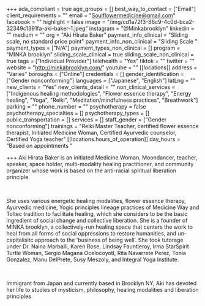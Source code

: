 +++
ada_compliant = true
age_groups = []
best_way_to_contact = ["Email"]
client_requirements = ""
email = "Soulflowermedicine@gmail.com"
facebook = ""
highlight = false
image = "/img/cd1a72f3-86c9-4c0d-bca2-32349c1391fa-aki-baker-1.jpeg"
instagram = "@Minkabrooklyn"
linkedin = ""
medium = ""
org = "Aki Hirata Baker"
payment_info_clinical = "Sliding scale, no standard price point"
payment_info_non_clinical = "Sliding Scale "
payment_types = ["N/A"]
payment_types_non_clinical = []
program = "MINKA brooklyn"
sliding_scale_clinical = true
sliding_scale_non_clinical = true
tags = ["Individual Provider"]
telehealth = "Yes"
tiktok = ""
twitter = ""
website = "http://minkabrooklyn.com/"
youtube = ""
[[locations]]
address = "Varies"
boroughs = ["Online"]
credentials = []
gender_identification = ["Gender nonconforming"]
languages = ["Japanese", "English"]
latLng = ""
new_clients = "Yes"
new_clients_detail = ""
non_clinical_services = ["Indigenous healing methodologies", "Flower essence therapy", "Energy healing", "Yoga", "Reiki", "Meditation/mindfulness practices", "Breathwork"]
parking = ""
phone_number = ""
psychotherapy = false
psychotherapy_specialties = []
psychotherapy_types = []
public_transportation = []
services = []
staff_gender = ["Gender nonconforming"]
trainings = "Reiki Master Teacher, certified flower essence therapist, Initiated Medicine Woman, Certified Ayurvedic counselor, Certified Yoga teacher"
[[locations.hours_of_operation]]
day_hours = "Based on appointments "

+++
Aki Hirata Baker is an initiated Medicine Woman, Moondancer, teacher, speaker, space holder, multi-modality healing practitioner, and community organizer whose work is based on the anti-racial spiritual liberation principle.

<br>

She uses various energetic healing modalities, flower essence therapy, Ayurvedic medicine, Yogic principles lineage practices of Medicine Way and Toltec tradition to facilitate healing, which she considers to be the basic ingredient of social change and collective liberation. She is a founder of MINKA brooklyn, a collectively-run healing space that centers the work to heal from all forms of social oppressions to restore humanities, and un-capitalisitc approach to the 'business of being well’. She took tutorage under Dr. Naina Marballi, Karen Rose, Lindsay Fauntleroy, Irma StarSpirit Turtle Woman, Sergio Magana Ocelocoyotl, Rita Navarrete Perez, Tonia Gonzalez, Manu DelPrete, Susy Meszoly, and Integral Yoga Institute.

<br>

Immigrant from Japan and currently based in Brooklyn NY, Aki has devoted her life to studies of mysticism, philosophy, healing modalities and liberation principles